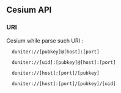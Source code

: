 ## Cesium API


### URI 

 Cesium while parse such URI : 
 ```
   duniter://[pubkey]@[host]:[port]
   
   duniter://[uid]:[pubkey]@[host]:[port]
   
   duniter://[host]:[port]/[pubkey]
   
   duniter://[host]:[port]/[pubkey]/[uid]
```
